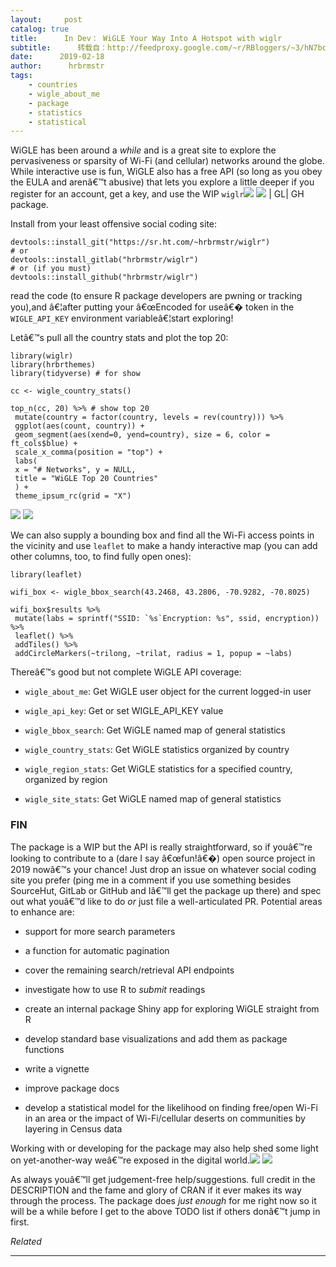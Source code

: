 ```yaml
---
layout:     post
catalog: true
title:      In Dev： WiGLE Your Way Into A Hotspot with wiglr
subtitle:      转载自：http://feedproxy.google.com/~r/RBloggers/~3/hN7bcX75mRg/
date:      2019-02-18
author:      hrbrmstr
tags:
    - countries
    - wigle_about_me
    - package
    - statistics
    - statistical
---
```






WiGLE has been around a *while* and is a great site to explore the pervasiveness or sparsity of Wi-Fi (and cellular) networks around the globe. While interactive use is fun, WiGLE also has a free API (so long as you obey the EULA and arenâ€™t abusive) that lets you explore a little deeper if you register for an account, get a key, and use the WIP `wiglr`![](https://i0.wp.com/s.w.org/images/core/emoji/11/72x72/1f517.png?w=456&ssl=1)
![](https://i0.wp.com/s.w.org/images/core/emoji/11/72x72/1f517.png?w=456&ssl=1)
 | GL| GH package.

Install from your least offensive social coding site:

```
devtools::install_git("https://sr.ht.com/~hrbrmstr/wiglr")
# or
devtools::install_gitlab("hrbrmstr/wiglr")
# or (if you must)
devtools::install_github("hrbrmstr/wiglr")

```

read the code (to ensure R package developers are pwning or tracking you),and â€¦after putting your â€œEncoded for useâ€� token in the `WIGLE_API_KEY` environment variableâ€¦start exploring!

Letâ€™s pull all the country stats and plot the top 20:

```
library(wiglr)
library(hrbrthemes)
library(tidyverse) # for show

cc <- wigle_country_stats()

top_n(cc, 20) %>% # show top 20 
 mutate(country = factor(country, levels = rev(country))) %>% 
 ggplot(aes(count, country)) +
 geom_segment(aes(xend=0, yend=country), size = 6, color = ft_cols$blue) +
 scale_x_comma(position = "top") +
 labs(
 x = "# Networks", y = NULL,
 title = "WiGLE Top 20 Countries"
 ) +
 theme_ipsum_rc(grid = "X")

```

![](https://i0.wp.com/rud.is/b/wp-content/uploads/2019/02/country-stats-02-1.png?resize=780%2C585&ssl=1)
![](https://i0.wp.com/rud.is/b/wp-content/uploads/2019/02/country-stats-02-1.png?resize=780%2C585&ssl=1)


We can also supply a bounding box and find all the Wi-Fi access points in the vicinity and use `leaflet` to make a handy interactive map (you can add other columns, too, to find fully open ones):

```
library(leaflet)

wifi_box <- wigle_bbox_search(43.2468, 43.2806, -70.9282, -70.8025)

wifi_box$results %>% 
 mutate(labs = sprintf("SSID: `%s`Encryption: %s", ssid, encryption)) %>% 
 leaflet() %>% 
 addTiles() %>% 
 addCircleMarkers(~trilong, ~trilat, radius = 1, popup = ~labs)

```


Thereâ€™s good but not complete WiGLE API coverage:

- `wigle_about_me`: Get WiGLE user object for the current logged-in user

- `wigle_api_key`: Get or set WIGLE_API_KEY value

- `wigle_bbox_search`: Get WiGLE named map of general statistics

- `wigle_country_stats`: Get WiGLE statistics organized by country

- `wigle_region_stats`: Get WiGLE statistics for a specified country, organized by region

- `wigle_site_stats`: Get WiGLE named map of general statistics


### FIN

The package is a WIP but the API is really straightforward, so if youâ€™re looking to contribute to a (dare I say â€œfun!â€�) open source project in 2019 nowâ€™s your chance! Just drop an issue on whatever social coding site you prefer (ping me in a comment if you use something besides SourceHut, GitLab or GitHub and Iâ€™ll get the package up there) and spec out what youâ€™d like to do *or* just file a well-articulated PR. Potential areas to enhance are:

- support for more search parameters

- a function for automatic pagination

- cover the remaining search/retrieval API endpoints

- investigate how to use R to *submit* readings

- create an internal package Shiny app for exploring WiGLE straight from R

- develop standard base visualizations and add them as package functions

- write a vignette

- improve package docs

- develop a statistical model for the likelihood on finding free/open Wi-Fi in an area or the impact of Wi-Fi/cellular deserts on communities by layering in Census data


Working with or developing for the package may also help shed some light on yet-another-way weâ€™re exposed in the digital world.![](https://i0.wp.com/rud.is/b/wp-content/uploads/2019/02/leaf-1.png?resize=672%2C480&ssl=1)
![](https://i0.wp.com/rud.is/b/wp-content/uploads/2019/02/leaf-1.png?resize=672%2C480&ssl=1)


As always youâ€™ll get judgement-free help/suggestions. full credit in the DESCRIPTION and the fame and glory of CRAN if it ever makes its way through the process. The package does *just enough* for me right now so it will be a while before I get to the above TODO list if others donâ€™t jump in first.


*Related*








---
